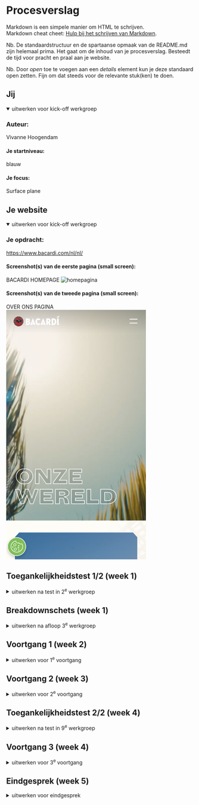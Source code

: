 # Procesverslag

Markdown is een simpele manier om HTML te schrijven.  
Markdown cheat cheet: [Hulp bij het schrijven van Markdown](https://github.com/adam-p/markdown-here/wiki/Markdown-Cheatsheet).

Nb. De standaardstructuur en de spartaanse opmaak van de README.md zijn helemaal prima. Het gaat om de inhoud van je procesverslag. Besteedt de tijd voor pracht en praal aan je website.

Nb. Door _open_ toe te voegen aan een _details_ element kun je deze standaard open zetten. Fijn om dat steeds voor de relevante stuk(ken) te doen.

## Jij

<details open>
  <summary>uitwerken voor kick-off werkgroep</summary>

### Auteur:

Vivanne Hoogendam

#### Je startniveau:

blauw

#### Je focus:

Surface plane

</details>

## Je website

<details open>
  <summary>uitwerken voor kick-off werkgroep</summary>

### Je opdracht:

https://www.bacardi.com/nl/nl/

#### Screenshot(s) van de eerste pagina (small screen):

BACARDI HOMEPAGE
<img src="readme-images/schermafbeelding1.PNG" width="375px" alt="homepagina">

#### Screenshot(s) van de tweede pagina (small screen):

OVER ONS PAGINA
<img src="readme-images/tweedepagina.png" width="375px" alt="OverOnspagina">

</details>

## Toegankelijkheidstest 1/2 (week 1)

<details>
  <summary>uitwerken na test in 2<sup>e</sup> werkgroep</summary>

### Bevindingen

Na de test gedaan te hebben ben ik erachter gekomen dat De Bacardi site wel heel mooi is gemaakt alleen dat er teveel div's en classes gebruikt zijn, er geen h1 op de eerste pagina staat en er geen rekening is gehouden met mensen die een beperking hebben.
Wat ik moet gaan toevoegen aan de huidige site:

- Skip to main content button
- Pauzeer knop voor de videos'
- H1
- Dark Mode

</details>

## Breakdownschets (week 1)

<details>
  <summary>uitwerken na afloop 3<sup>e</sup> werkgroep</summary>

### de hele pagina:

<img src="./images/screenshotvolledigepagina.png" width="375px" alt="De header moet nog wel werken. De eerste sectie is bijna af. Mijn carousels moeten nog mooi gemaakt worden met css.De footer is redelijk af. De fonts staan er bijna allemaal goed in ik moet alleen de kleuren allemaal nog in properties zetten. En als laatst moet er ook nog een achtergrondkleur worden toegevoegd.">

### dynamisch deel (bijv menu):

<img src="images/readmefoto1000.png" width="375px" alt="RUMpagina">

### wellicht nog een dynamisch deel (bijv filter):

  <img src="./images/screenshotmeerweten.png" width="375px" alt="Ik heb na de eerste meeting de meer weten sectie kunnen uitwerken. De vormgeving is nog niet af maar hij staat er wel alvast in.">

</details>

## Voortgang 1 (week 2)

<details>
  <summary>uitwerken voor 1<sup>e</sup> voortgang</summary>

### Stand van zaken

- Ik heb doormiddel van oefeningen in de les mijn eerste section kunnen uitwerken met position relative en absolute. Zie screenshot hierboven.

-dropdown menu is me ook gelukt na de meeting. Alleen de vormgeving mist nog.

### Agenda voor meeting

samen met je groepje opstellen

| student 1                                                                                                                       | student 2          | student 3    | student 4        |
| ------------------------------------------------------------------------------------------------------------------------------- | ------------------ | ------------ | ---------------- |
| We waren met ons groepje helaas niet goed voorbereid. Dus geen echte vaste vragen bedacht. Maar de bevindingen staan hieronder. | en dit             | en ik dit    | en dan ik dat    |
| en dat ook nog                                                                                                                  | dit als er tijd is | nog een punt | dit wil ik zeker |
| ...                                                                                                                             | ...                | ...          | ...              |

### Verslag van meeting

hier na afloop snel de uitkomsten van de meeting vastleggen

- Dropdown menu uitwerking.
- A11y Hide content kunnen toepassen voor de h1.
- Meta data in de head tag aanpassen.
- Kleuren voor de achtergrond gebruiken is goed genoeg.
- Border bottom/top gebruiken voor lijntjes onder tekst.

</details>

## Voortgang 2 (week 3)

<details>
  <summary>uitwerken voor 2<sup>e</sup> voortgang</summary>

### Stand van zaken

--> het uitwerken van een footer ging uiteindelijk veel makkelijker dan gedacht. Ik moet het niet ingewikkelder maken dan het is.

--> Ik ben de hamburger menu aan het uitstellen omdat ik niet weet waar ik moet beginnen.

--> Ik kan ondertussen wel inschatten wanneer ik wel en niet divs mag plaatsen.

--> Ik moet nogsteeds beginnen aan het surface plane gedeelte maken van mijn website.

--> Tot nu toe gelukt en klaar: Footer, Nav bar (alleen niet klikbaar), de fonts zijn erin gezet, de eerste sectie is af (na het plaatsen van een gradient.)

wat wil ik graag weten?

-- Kan je makkelijk een gradient overlay boven een image plaatsen?

### Agenda voor meeting

samen met je groepje opstellen

| student 1                                                                                  | student 2                 | student 3                                                                                                     | student 4                                                                                |
| ------------------------------------------------------------------------------------------ | ------------------------- | ------------------------------------------------------------------------------------------------------------- | ---------------------------------------------------------------------------------------- |
| vraag 1: Ik wil graag bespreken hoe je een carasoul moet maken en knoppen bij de carousel? |                           | Kan je met css een gradient overlay geven aan een img? Of is het handiger om dat gewoon met photoshop te doen | Hoe kan ik ervoor zorgen dat de scroller eindeloos door loopt.                           |
| Video op 100% groot scherm krijgen                                                         | Wat vragen over animeren. | nog een punt                                                                                                  | Oplossing van probleem met het wijzigen van de volgorde waarin items worden weergegeven. |
| ...                                                                                        | ...                       | ...                                                                                                           | ...                                                                                      |

### Verslag van meeting

hier na afloop snel de uitkomsten van de meeting vastleggen

- Mijn html code was netjes opgebouwd
- Ik kon bij de eerste section de divs en sections omwisselen. Alleen toen ik dit ging proberen ging mijn hele code door de war en wist ik het niet te fixen. Ik heb dus om de error van de section weg te krijgen een h2 met een display none toegevoegd. (dit ga ik waarschijnlijk vaker doen.)
- ipv een gradient overlay kon ik de brightness aanpassen door op de img: filter: brightness() te gebruiken.

</details>

## Toegankelijkheidstest 2/2 (week 4)

<details>
  <summary>uitwerken na test in 9<sup>e</sup> werkgroep</summary>

### Bevindingen

- ik kan de video pauzeren, alleen nog niet doormiddel van een knop, maar om op de video zelf te klikken. Hij speelt daarna ook niet nog een keer af als je er nog een keer op klikt.
- De h1 staat erin geplaatst en wordt genoemd als de screenreader aanstaat.
- Code is semantisch correct
- ik moet alleen de figcaption en de img in de figure even van positie veranderen zodat de figcaption eerst genoemd wordt.
- ik moest de skip to main content button nog maken.

</details>

## Voortgang 3 (week 4)

<details>
  <summary>uitwerken voor 3<sup>e</sup> voortgang</summary>

### Stand van zaken

- Mijn hamburger menu is kan nu open en dicht. Hij moet alleen nog wel op de juiste manier gestijld worden. Hier heb ik alleen helaas geen foto van gemaakt.
- Ik heb darkmode kunnen instellen in mijn css bestand en heb dus alle kleuren in de root gezet.
  <img src="../readme-images/darkmode.png">
  <img src="../readme-images/darkmodescreen.png">
- ik ben begonnen met het organiseren van mijn code. Hier was ik eerder nog niet echt mee bezig, en heb nu een aantal div's kunnen vervangen met sections wat me eerder deze weken erg veel chaos bracht.

### Agenda voor meeting

samen met je groepje opstellen

| student 1                                                                                  | student 2                                                                 | student 3                                                 | student 4                                                                |
| ------------------------------------------------------------------------------------------ | ------------------------------------------------------------------------- | --------------------------------------------------------- | ------------------------------------------------------------------------ |
| vraag 1: hoe en of ik ::after moet gebruiken                                               |
| Vraag 1 :Hoe laat ik met een knop specifieke dingen naar voren komen                       | Vraag: hoe laat ik mijn nav animeren?                                     | Vraag2: hoe zorg ik ervoor dat de em losstaat van mn span | vraag 2: Wat zijn de beste dingen om toe te passen als je frontend kiest |
| vraag 2 (als genoeg tijd over): hoe zorg ik voor bepaalde animatie bij meer weten section. | vraag 2: mijn font dikte is net een beetje anders, font weight werkt niet | ...                                                       | ...                                                                      |

### Verslag van meeting

hier na afloop snel de uitkomsten van de meeting vastleggen

- Ik heb uitgelegd gekregen hoe ik de scrollbar aanspreek en kan stijlen. (en daarvoor codepen code gekregen van Sanne)
- Ik heb de "html:has" code voorgeschreven gekregen. En kan dit nu een soort van uitleggen en toepassen in mijn eigen code.
- Video pauzeren kan ik aan Ananda vragen.

</details>

## Eindgesprek (week 5)

<details>
  <summary>uitwerken voor eindgesprek</summary>

### Je uitkomst - karakteristiek screenshots:

  <img src="readme-images/weerweten.png" width="375px" alt="uitomst van de html:has">

De plaatjes veranderen van z-index als je een nieuwe details uitklapt. Ik heb geleerd hoe de has tag werkt en kan het nu een soortvan uitleggen. Door het zelf te moeten aanpassen begreep ik het uiteindelijk beter dan dat ik het voor me uitgelegd kreeg. Zo merkte ik hoe de regel echt in elkaar zat. Daar ben ik vrij trots op. Alleen de details kunnen nog tegelijk uitklappen dit had ik graag nog willen toepassen maar is me niet gelukt door dat ik errors kreeg.

### Dit ging goed/Heb ik geleerd:

  <img src="readme-images/videopause.png" width="375px" alt="video">
  Ik heb een knop kunnen ontwikkelen die de video kan pauzeren en afspelen doormiddel van javascript. Hier ben ik toch wel trots op omdat javascript niet mijn sterkste kant was.

  <img src="readme-images/nav.png" width="375px" alt="navigation">
  Ik had de navigation eerst met svg icons gemaakt. Maar Annika heeft mij geleerd hoe ik mijn hamburger menu zelf kon maken met spans en kon animeren. Persoonlijk vond ik dit een heel professioneel uiterlijk hebben. Dus ik ben erg blij dat ik nu weet hoe ik dit meot doen.

  <img src="readme-images/positionering.png" width="375px" alt="positionering van elementen">
  Verder ben ik gewoon trots op hoe ik de elementen heb leren positioneren. Vorig jaar ging dit erg stroef maar na al die kleine oefeningetjes gedaan te hebben werd dit steeds wat makkelijker. Ik dacht eerst dat de Bacardi site te lastig voor mij zou zijn door de verschillende positioneringen die werden toegepast, maar hoe het er is uitgekomen ben ik erg trots op.

### Dit was lastig/Is niet gelukt:

Korte omschrijving met plaatjes

Ik had eigenlijk graag nog willen weten hoe ik de tekst moest animeren zoals in de officiele bacardi site. Dit zou me wel het gevoel geven dat het echt af zou zijn. Maar die tijd had ik uiteindelijk niet jammer genoeg.

## Bronnenlijst

<details open>
  <summary>continu bijhouden terwijl je werkt</summary>

Nb. Wees specifiek ('css-tricks' als bron is bijv. niet specifiek genoeg).
Nb. ChatGpT en andere AI horen er ook bij.
Nb. Vermeld de bronnen ook in je code.

1. Coyier, Chris(mar 13, 2018). Notched Boxes; https://css-tricks.com/notched-boxes/
2. Gaver, Dirk(25 feb 2021). The Best CSS Button Hover Effects You Can Use Too; https://www.sliderrevolution.com/resources/css-button-hover-effects/
3. Sanne 't Hooft. https://codepen.io/shooft/pen/XWoYoVg
4. Quinten Kok. ::-webkit-scrollbar Text
5. Video pauzeren Javascript: code Ananda/ChatGPT

</details>
